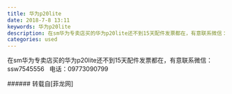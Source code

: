 ```yaml
---
title: 华为p20lite
date: 2018-7-8 13:11
keywords: 华为p20lite
description: 在sm华为专卖店买的华为p20lite还不到15天配件发票都在，有意联系微信：ssw7545556   电话：09773090799
categories: used
---
```

<td class="t_f" id="postmessage_1491221">

在sm华为专卖店买的华为p20lite还不到15天配件发票都在，有意联系微信：ssw7545556   电话：09773090799<br/>
</td>
###### 转载自[菲龙网]